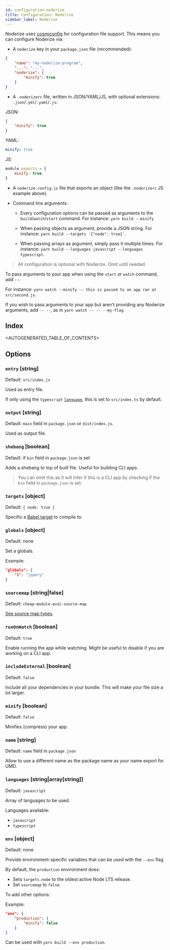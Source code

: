 ```yaml
---
id: configuration-noderize
title: Configuration: Noderize
sidebar_label: Noderize
---
```


Noderize uses [cosmiconfig](https://github.com/davidtheclark/cosmiconfig) for configuration file support. This means you can configure Noderize via:

* A `noderize` key in your `package.json` file (recommended):

```json
{
    "name": "my-noderize-program",
    "...": "...",
    "noderize": {
        "minify": true
    }
}
```

* A `.noderizerc` file, written in JSON/YAML/JS, with optional extensions: `.json`/`.yml`/`.yaml`/`.js`:

JSON:
```json
{
    "minify": true
}
```

YAML:
```yml
minify: true
```

JS:
```js
module.exports = {
    minify: true
}
```

* A `noderize.config.js` file that exports an object (like the `.noderizerc` JS example above).

* Command line arguments:

    * Every configuration options can be passed as arguments to the `build`/`watch`/`start` command. For instance: `yarn build --minify`

    * When passing objects as argument, provide a JSON string. For instance: `yarn build --targets '{"node": true}'`.

    * When passing arrays as argument, simply pass it multiple times. For instance: `yarn build --languages javascript --languages typescript`.

> All configuration is optional with Noderize. Omit until needed.

To pass arguments to your app when using the `start` or `watch` command, add `--`.

For instance: `yarn watch --minify -- this is passed to an app ran at src/second.js`.

If you wish to pass arguments to your app but aren't providing any Noderize arguments, add `-- --`, as in `yarn watch -- -- --my-flag`.

## Index

<AUTOGENERATED_TABLE_OF_CONTENTS>

## Options


### `entry` [string]
Default: `src/index.js`

Used as entry file.

If only using the `typescript` [`language`](#languages), this is set to `src/index.ts` by default.


### `output` [string]
Default: `main` field in `package.json` or `dist/index.js`.

Used as output file.


### `shebang` [boolean]
Default: if `bin` field in `package.json` is set

Adds a shebang to top of built file. Useful for building CLI apps.

> You can omit this as it will infer if this is a CLI app by checking if the `bin` field in `package.json` is set.


### `targets` [object]
Default: `{ node: true }`

Specific a [Babel target](https://babeljs.io/docs/plugins/preset-env/#targets) to compile to.


### `globals` [object]
Default: none

Set a globals.

Example:
```json
"globals": {
    "$": "jquery"
}
```


### `sourcemap` [string|false]
Default: `cheap-module-eval-source-map`

[See source map types](https://webpack.js.org/configuration/devtool).


### `runOnWatch` [boolean]
Default: `true`

Enable running the app while watching. Might be useful to disable if you are working on a CLI app.


### `includeExternal` [boolean]
Default: `false`

Include all your dependencies in your bundle. This will make your file size a lot larger.


### `minify` [boolean]
Default: `false`

Minifies (compress) your app.


### `name` [string]
Default: `name` field in `package.json`

Allow to use a different name as the package name as your name export for UMD.


### `languages` [string|array[string]]
Default: `javascript`

Array of languages to be used.

Languages available:

* `javascript`
* `typescript`


### `env` [object]
Default: none

Provide environment-specific variables that can be used with the `--env` flag

By default, the `production` environment does:
* Sets `targets.node` to the oldest active Node LTS release.
* Set `sourcemap` to `false`.

To add other options:

Example:
```json
"env": {
    "production": {
        "minify": false
    }
}
```

Can be used with `yarn build --env production`.
